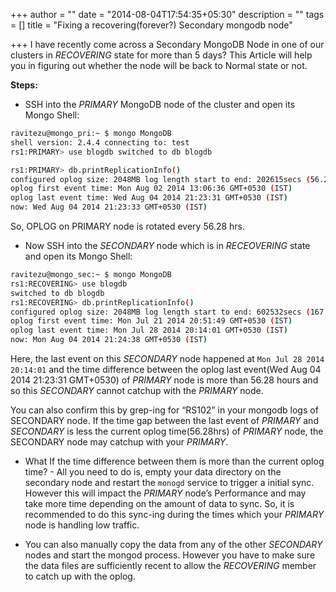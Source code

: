 +++
author = ""
date = "2014-08-04T17:54:35+05:30"
description = ""
tags = []
title = "Fixing a recovering(forever?) Secondary mongodb node"

+++
I have recently come across a Secondary MongoDB Node in one of our clusters in *RECOVERING* state for more than 5 days?
This Article will help you in figuring out whether the node will be back to Normal state or not.

**Steps:**

- SSH into the *PRIMARY* MongoDB node of the cluster and open its Mongo Shell:

``` bash 
ravitezu@mongo_pri:~ $ mongo MongoDB 
shell version: 2.4.4 connecting to: test 
rs1:PRIMARY> use blogdb switched to db blogdb

rs1:PRIMARY> db.printReplicationInfo() 
configured oplog size: 2048MB log length start to end: 202615secs (56.28hrs) 
oplog first event time: Mon Aug 02 2014 13:06:36 GMT+0530 (IST) 
oplog last event time: Wed Aug 04 2014 21:23:31 GMT+0530 (IST) 
now: Wed Aug 04 2014 21:23:33 GMT+0530 (IST)
```

So, OPLOG on PRIMARY node is rotated every 56.28 hrs.

- Now SSH into the *SECONDARY* node which is in *RECEOVERING* state and open its Mongo Shell: 

``` bash 
ravitezu@mongo_sec:~ $ mongo MongoDB 
rs1:RECOVERING> use blogdb 
switched to db blogdb 
rs1:RECOVERING> db.printReplicationInfo() 
configured oplog size: 2048MB log length start to end: 602532secs (167.37hrs)
oplog first event time: Mon Jul 21 2014 20:51:49 GMT+0530 (IST)
oplog last event time: Mon Jul 28 2014 20:14:01 GMT+0530 (IST)
now: Mon Aug 04 2014 21:24:38 GMT+0530 (IST) 
```
Here, the last event on this *SECONDARY* node happened at `Mon Jul 28 2014 20:14:01` and the time difference between the oplog last event(Wed Aug 04 2014 21:23:31 GMT+0530) of *PRIMARY* node is more than 56.28 hours and so this *SECONDARY* cannot catchup with the *PRIMARY* node. 

You can also confirm this by grep-ing for “RS102” in your mongodb logs of SECONDARY node. If the time gap between the last event of *PRIMARY* and *SECONDARY* is less the current oplog time(56.28hrs) of *PRIMARY* node, the SECONDARY node may catchup with your *PRIMARY*.

- What If the time difference between them is more than the current oplog time? - All you need to do is, empty your data directory on the secondary node and restart the `monogd` service to trigger a initial sync. However this will impact the *PRIMARY* node’s Performance and may take more time depending on the amount of data to sync. So, it is recommended to do this sync-ing during the times which your *PRIMARY* node is handling low traffic.

- You can also manually copy the data from any of the other *SECONDARY* nodes and start the mongod process. However you have to make sure the data files are sufficiently recent to allow the *RECOVERING* member to catch up with the oplog.